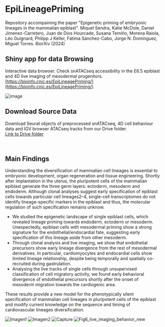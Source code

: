 # EpiLineagePriming
Repository accompaining the paper "Epigenetic priming of embryonic lineages in the mammalian epiblast". Miquel Sendra, Katie McDole, Daniel Jimenez-Carretero, Juan de Dios Hourcade, Susana Temiño, Morena Raiola, Léo Guignard, Philipp J Keller, Fátima Sánchez-Cabo, Jorge N. Domínguez, Miguel Torres.  BiorXiv (2024)

## Shiny app for data Browsing
Interactive data browser. Check snATACseq accessibility in the E6.5 epiblast and 4D live imaging of mesodermal progenitors.
[https://bioinfo.cnic.es/EpiLineagePriming/](https://bioinfo.cnic.es/EpiLineagePriming/)

![image](https://github.com/MiquelSendra/EpiLineagePriming/assets/63929719/e840223d-7bf2-45a1-9e20-41d08211d607)


## Download Source Data
Download Seurat objects of preprocessed snATACseq, 4D cell behaviour data and IGV browser ATACseq tracks from our Drive folder.<br>
         <a href='https://drive.google.com/drive/folders/1zCrDP6yV4cYUuy778jdIGJo-MIsAx-Vu?usp=sharing'>Link to Drive folder</a></p><br>

## Main Findings

Understanding the diversification of mammalian cell lineages is essential to embryonic development, organ regeneration and tissue engineering. Shortly after implantation in the uterus, the pluripotent cells of the mammalian epiblast generate the three germ layers: ectoderm, mesoderm and endoderm. Although clonal analyses suggest early specification of epiblast cells towards particular cell lineages2–4, single-cell transcriptomes do not identify lineage-specific markers in the epiblast and thus, the molecular regulation of such specification remains unknow. 
* We studied the epigenetic landscape of single epiblast cells, which revealed lineage priming towards endoderm, ectoderm or mesoderm. Unexpectedly, epiblast cells with mesodermal priming show a strong signature for the endothelial/endocardial fate, suggesting early specification of this lineage aside from other mesoderm. 
* Through clonal analysis and live imaging, we show that endothelial precursors show early lineage divergence from the rest of mesodermal derivatives. In particular, cardiomyocytes and endocardial cells show limited lineage relationship, despite being temporally and spatially co-recruited during gastrulation. 
* Analysing the live tracks of single cells through unsupervised classification of cell migratory activity, we found early behavioral divergence of endothelial precursors shortly after the onset of  mesoderm migration towards the cardiogenic area. 

These results provide a new model for the phenotypically silent specification of mammalian cell lineages in pluripotent cells of the epiblast and modify current knowledge on the sequence and timing of cardiovascular lineages diversification.

![Imagen1](https://github.com/MiquelSendra/EpiLineagePriming/assets/63929719/861d4e6a-0d4b-4567-8f5f-425ac22caeb1)
![Imagen2](https://github.com/MiquelSendra/EpiLineagePriming/assets/63929719/3a2cb45f-92cb-451b-8bd7-887d2266fe61)
![Capture](https://github.com/MiquelSendra/EpiLineagePriming/assets/63929719/55741639-6cf6-4e80-b3bc-52970eae18c4)
![Fig6_live_imaging_behavior_new](https://github.com/MiquelSendra/EpiLineagePriming/assets/63929719/eb00b8ad-17dc-447d-ab88-e9732aebfea5)
